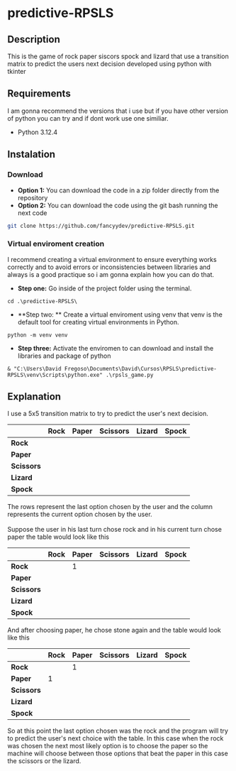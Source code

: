 # predictive-RPSLS

## Description
This is the game of rock paper siscors spock and lizard that use a transition matrix to predict the users next decision developed using python with tkinter
## Requirements
I am gonna recommend the versions that i use but if you have other version of python you can try and if dont work use one similiar.
- Python 3.12.4

## Instalation
### Download
- **Option 1:** You can download the code in a zip folder directly from the repository
- **Option 2:** You can download the code using the git bash running the next code
```bash
git clone https://github.com/fancyydev/predictive-RPSLS.git
```

### Virtual enviroment creation
I recommend creating a virtual environment to ensure everything works correctly and to avoid errors or inconsistencies between libraries and always is a good practique so i am gonna explain how you can do that.

- **Step one:** Go  inside of the project folder using the terminal.
```
cd .\predictive-RPSLS\
```
- **Step two: ** Create a virtual enviroment using venv that venv is the default tool for creating virtual environments in Python.
```
python -m venv venv
```
- **Step three:** Activate the enviromen to can download and install the libraries and package of python
```
& "C:\Users\David Fregoso\Documents\David\Cursos\RPSLS\predictive-RPSLS\venv\Scripts\python.exe" .\rpsls_game.py
```
## Explanation

  I use a 5x5 transition matrix to try to predict the user's next decision. 

|          | Rock   | Paper  | Scissors | Lizard  | Spock  |
|----------|--------|--------|----------|---------|--------|
| **Rock**     |        |        |          |         |        |
| **Paper**    |        |        |          |         |        |
| **Scissors** |        |        |          |         |        |
| **Lizard**   |        |        |          |         |        |
| **Spock**    |        |        |          |         |        |

<p>
  The rows represent the last option chosen by the user and the column represents the current option chosen by the user.
</br></br>
  Suppose the user in his last turn chose rock and in his current turn chose paper the table would look like this
</p>

|          | Rock   | Paper  | Scissors | Lizard  | Spock  |
|----------|--------|--------|----------|---------|--------|
| **Rock**     |        |1       |          |         |        |
| **Paper**    |        |        |          |         |        |
| **Scissors** |        |        |          |         |        |
| **Lizard**   |        |        |          |         |        |
| **Spock**    |        |        |          |         |        |

<p>
 And after choosing paper, he chose stone again and the table would look like this
</p>

|          | Rock   | Paper  | Scissors | Lizard  | Spock  |
|----------|--------|--------|----------|---------|--------|
| **Rock**     |        |1       |          |         |        |
| **Paper**    |1       |        |          |         |        |
| **Scissors** |        |        |          |         |        |
| **Lizard**   |        |        |          |         |        |
| **Spock**    |        |        |          |         |        |

<p>
    So at this point the last option chosen was the rock and the program will try to predict the user's next choice with the table. 
  In this case when the rock was chosen the next most likely option is to choose the paper so the machine will choose between those options that beat the paper in this case the scissors or the lizard.
</p>
